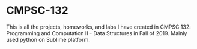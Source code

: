 # CMPSC-132
This is all the projects, homeworks, and labs I have created in CMPSC 132: Programming and Computation II - Data Structures in Fall of 2019. Mainly used python on Sublime platform.
